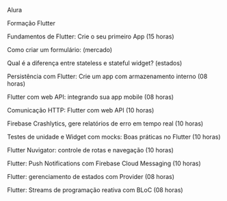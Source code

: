 Alura

Formação Flutter</br>

Fundamentos de Flutter: Crie o seu primeiro App (15 horas)</br>

Como criar um formulário: (mercado)</br>

Qual é a diferença entre stateless e stateful widget? (estados)</br>

Persistência com Flutter: Crie um app com armazenamento interno (08 horas)</br>

Flutter com web API: integrando sua app mobile (08 horas)</br>

Comunicação HTTP: Flutter com web API (10 horas)</br>

Firebase Crashlytics, gere relatórios de erro em tempo real (10 horas)</br>

Testes de unidade e Widget com mocks: Boas práticas no Flutter (10 horas)</br>

Flutter Nuvigator: controle de rotas e navegação (10 horas)</br>

Flutter: Push Notifications com Firebase Cloud Messaging (10 horas)</br>

Flutter: gerenciamento de estados com Provider (08 horas)</br>

Flutter: Streams de programação reativa com BLoC (08 horas)</br>